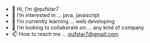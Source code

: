 - 👋 Hi, I’m @qufstar7
- 👀 I’m interested in ... java, javascript
- 🌱 I’m currently learning ... web developing
- 💞️ I’m looking to collaborate on ... any kind of company
- 📫 How to reach me ... qufstar7@gmail.com

<!---
qufstar7/qufstar7 is a ✨ special ✨ repository because its `README.md` (this file) appears on your GitHub profile.
You can click the Preview link to take a look at your changes.
--->
